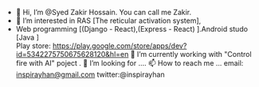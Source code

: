 - 👋 Hi, I’m @Syed Zakir Hossain. You can call me Zakir.
- 👀 I’m interested in RAS [The reticular activation system],                             
- Web programming [(Django - React),(Express  - React) ].Android studo [Java ]                                    
  Play store: https://play.google.com/store/apps/dev?id=5342275750675628120&hl=en
  🌱 I’m currently working with "Control fire with AI" poject .
  💞️ I’m looking for ....
  📫 How to reach me ...
         email: inspirayhan@gmail.com 
       twitter:@inspirayhan  
                         

<!---
SyedZakirHossain/SyedZakirHossain is a ✨ special ✨ repository .
--->
